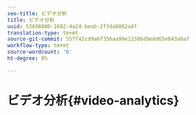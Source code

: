 ```yaml
---
seo-title: ビデオ分析
title: ビデオ分析
uuid: 53698800-1602-4a24-beab-2f3da0062a4f
translation-type: tm+mt
source-git-commit: 557f42cd9a6f356aa99e13386d9e8d65e043a6af
workflow-type: tm+mt
source-wordcount: '6'
ht-degree: 0%

---
```



# ビデオ分析{#video-analytics}

